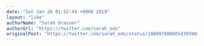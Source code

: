 ```yaml
---
date: "Sat Jan 26 01:52:43 +0000 2019"
layout: "like"
authorName: "Sarah Drasner"
authorUrl: "https://twitter.com/sarah_edo"
originalPost: "https://twitter.com/sarah_edo/status/1088978006054395904"
---
```

